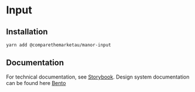 # Input

## Installation

`yarn add @comparethemarketau/manor-input`

## Documentation

For technical documentation, see [Storybook](https://services.dev.comparethemarket.cloud/manor/?path=/docs/components-input--input).
Design system documentation can be found here [Bento](https://zeroheight.com/9942937b5/p/6771ac-text-field/b/97d6bd)
